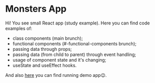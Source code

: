 # Monsters App

Hi! You see small React app (study example).
Here you can find code examples of:
- class components (main brunch);
- functional components (#-functional-components brunch);
- passing data through props;
- passing data (from child to parent) through event handling;
- usage of component state and it's changing;
- useState and useEffect hooks.

And also [here](https://dashaglu.github.io/monsters-app/) you can find running demo app😉.